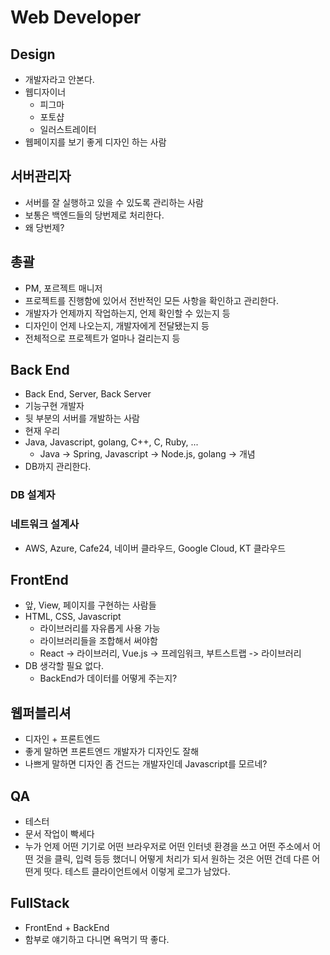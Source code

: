 # Web Developer
## Design
 - 개발자라고 안본다.
 - 웹디자이너
   - 피그마
   - 포토샵
   - 일러스트레이터
 - 웹페이지를 보기 좋게 디자인 하는 사람

## 서버관리자
  - 서버를 잘 실행하고 있을 수 있도록 관리하는 사람
  - 보통은 백엔드들의 당번제로 처리한다.
  - 왜 당번제?
  
## 총괄
 - PM, 포르젝트 매니저
 - 프로젝트를 진행함에 있어서 전반적인 모든 사항을 확인하고 관리한다.
 - 개발자가 언제까지 작업하는지, 언제 확인할 수 있는지 등
 - 디자인이 언제 나오는지, 개발자에게 전달됐는지 등
 - 전체적으로 프로젝트가 얼마나 걸리는지 등
 
## Back End
 - Back End, Server, Back Server
 - 기능구현 개발자
 - 뒷 부분의 서버를 개발하는 사람
 - 현재 우리
 - Java, Javascript, golang, C++, C, Ruby, ...
   - Java -> Spring, Javascript -> Node.js, golang -> 개념
 - DB까지 관리한다.

### DB 설계자

### 네트워크 설계사
- AWS, Azure, Cafe24, 네이버 클라우드, Google Cloud, KT 클라우드

## FrontEnd
- 앞, View, 페이지를 구현하는 사람들
- HTML, CSS, Javascript
  - 라이브러리를 자유롭게 사용 가능
  - 라이브러리들을 조합해서 써야함
  - React -> 라이브러리, Vue.js -> 프레임워크, 부트스트랩 -> 라이브러리
- DB 생각할 필요 없다.  
  - BackEnd가 데이터를 어떻게 주는지?
  
## 웹퍼블리셔
- 디자인 + 프론트엔드
- 좋게 말하면 프론트엔드 개발자가 디자인도 잘해
- 나쁘게 말하면 디자인 좀 건드는 개발자인데 Javascript를 모르네?
  
## QA
- 테스터
- 문서 작업이 빡세다
- 누가 언제 어떤 기기로 어떤 브라우저로 어떤 인터넷 환경을 쓰고 어떤 주소에서 어떤 것을 클릭, 입력 등등 했더니 어떻게 처리가 되서 원하는 것은 어떤 건데 다른 어떤게 떳다. 테스트 클라이언트에서 이렇게 로그가 남았다.

## FullStack
- FrontEnd + BackEnd
- 함부로 얘기하고 다니면 욕먹기 딱 좋다.